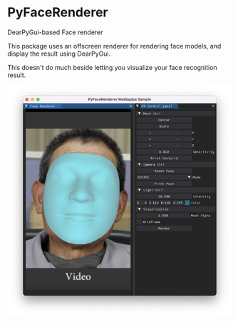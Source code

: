 # PyFaceRenderer
DearPyGui-based Face renderer


This package uses an offscreen renderer for rendering face models, and display the result using DearPyGui.

This doesn't do much beside letting you visualize your face recognition result.

![Alt text](data/screenshot.png?raw=true "Screenshot")